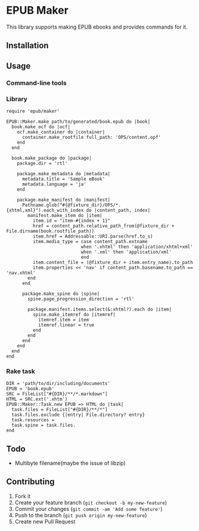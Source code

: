 EPUB Maker
==========

This library supports making EPUB ebooks and provides commands for it.

Installation
------------

<!--
Add this line to your application's Gemfile:

    gem 'epub-maker'

And then execute:

    $ bundle

Or install it yourself as:

    $ gem install epub-maker
-->

Usage
-----

### Command-line tools ###


### Library ###

    require 'epub/maker'
    
    EPUB::Maker.make path/to/generated/book.epub do |book|
      book.make_ocf do |ocf|
        ocf.make_container do |container|
          container.make_rootfile full_path: 'OPS/content.opf'
        end
      end

      book.make_package do |package|
        package.dir = 'rtl'

        package.make_metadata do |metadata|
          metadata.title = 'Sample eBook'
          metadata.language = 'ja'
        end

        package.make_manifest do |manifest|
          Pathname.glob("#{@fixture_dir}/OPS/*.{xhtml,xml}").each_with_index do |content_path, index|
            manifest.make_item do |item|
              item.id = "item-#{index + 1}"
              href = content_path.relative_path_from(@fixture_dir + File.dirname(book.rootfile_path))
              item.href = Addressable::URI.parse(href.to_s)
              item.media_type = case content_path.extname
                                when '.xhtml' then 'application/xhtml+xml'
                                when '.xml' then 'application/xml'
                                end
              item.content_file = (@fixture_dir + item.entry_name).to_path
              item.properties << 'nav' if content_path.basename.to_path == 'nav.xhtml'
            end
          end

          package.make_spine do |spine|
            spine.page_progression_direction = 'rtl'

            package.manifest.items.select(&:xhtml?).each do |item|
              spine.make_itemref do |itemref|
                itemref.item = item
                itemref.linear = true
              end
            end
          end
        end
      end
    end

### Rake task ###

    DIR = 'path/to/dir/including/documents'
    EPUB = 'book.epub'
    SRC = FileList["#{DIR}/**/*.markdown"]
    HTML = SRC.ext('.xhtm')
    EPUB::Maker::Task.new EPUB => HTML do |task|
      task.files = FileList["#{DIR}/**/*"]
      task.files.exclude {|entry| File.directory? entry}
      task.resources = 
      task.spine = task.files.
    end

Todo
----
* Multibyte filename(maybe the issue of libzip)

Contributing
------------

1. Fork it
2. Create your feature branch (`git checkout -b my-new-feature`)
3. Commit your changes (`git commit -am 'Add some feature'`)
4. Push to the branch (`git push origin my-new-feature`)
5. Create new Pull Request
